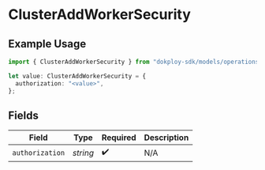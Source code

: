 # ClusterAddWorkerSecurity

## Example Usage

```typescript
import { ClusterAddWorkerSecurity } from "dokploy-sdk/models/operations";

let value: ClusterAddWorkerSecurity = {
  authorization: "<value>",
};
```

## Fields

| Field              | Type               | Required           | Description        |
| ------------------ | ------------------ | ------------------ | ------------------ |
| `authorization`    | *string*           | :heavy_check_mark: | N/A                |